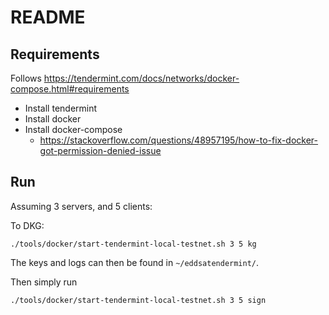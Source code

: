 # README

## Requirements

Follows https://tendermint.com/docs/networks/docker-compose.html#requirements

+ Install tendermint
+ Install docker
+ Install docker-compose
    * https://stackoverflow.com/questions/48957195/how-to-fix-docker-got-permission-denied-issue

## Run

Assuming 3 servers, and 5 clients:

To DKG:

```
./tools/docker/start-tendermint-local-testnet.sh 3 5 kg
```

The keys and logs can then be found in `~/eddsatendermint/`.

Then simply run

```
./tools/docker/start-tendermint-local-testnet.sh 3 5 sign
```
